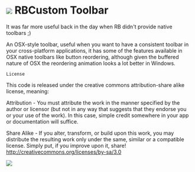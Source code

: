 # ![](https://raw.github.com/alexrestrepo/RBComposer/master/class.png) RBCustom Toolbar

It was far more useful back in the day when RB didn't provide native toolbars ;)

An OSX-style toolbar, useful when you want to have a consistent toolbar in your cross-platform applications, it has some of the features available in OSX native toolbars like button reordering, although given the buffered nature of OSX the reordering animation looks a lot better in Windows.

`License`

This code is released under the creative commons attribution-share alike license, meaning:

Attribution - You must attribute the work in the manner specified by the author or licensor 
(but not in any way that suggests that they endorse you or your use of the work).
In this case, simple credit somewhere in your app or documentation will suffice.

Share Alike - If you alter, transform, or build upon this work, you may distribute the resulting
work only under the same, similar or a compatible license.
Simply put, if you improve upon it, share!
http://creativecommons.org/licenses/by-sa/3.0

![](https://raw.github.com/alexrestrepo/RBCustomToolbar/master/screen.png)